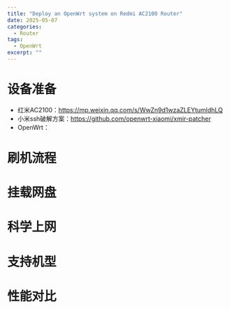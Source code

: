 ```yaml
---
title: "Deploy an OpenWrt system on Redmi AC2100 Router"
date: 2025-05-07
categories:
  - Router
tags:
  - OpenWrt
excerpt: ""
---
```


# 设备准备

- 红米AC2100：https://mp.weixin.qq.com/s/WwZn9d1wzaZLEYtumldhLQ
- 小米ssh破解方案：https://github.com/openwrt-xiaomi/xmir-patcher
- OpenWrt：

# 刷机流程

# 挂载网盘

# 科学上网

# 支持机型

# 性能对比


